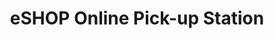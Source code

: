 ---
title: "eSHOP Online Pick-up Station"
url: /bacolod/eshop-online-pick-up-station/
shop: Gebrauchtwaren
---